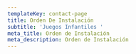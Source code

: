 ```yaml
---
templateKey: contact-page
title: Orden De Instalación
subtitle: 'Juegos Infantiles '
meta_title: Orden de Instalación
meta_description: Orden de Instalación
---
```


